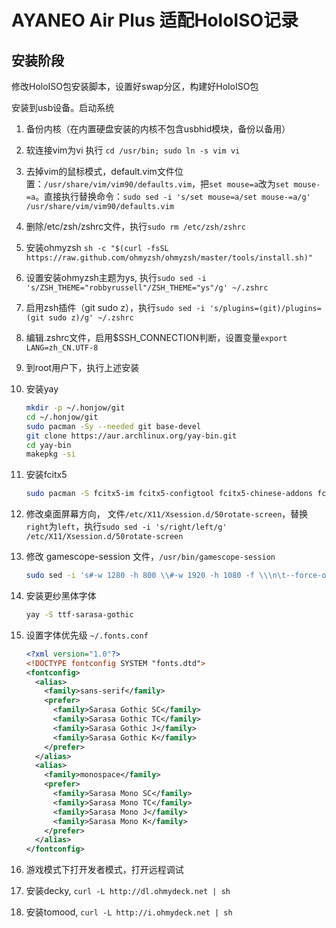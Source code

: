 # AYANEO Air Plus 适配HoloISO记录

## 安装阶段

修改HoloISO包安装脚本，设置好swap分区，构建好HoloISO包

安装到usb设备。启动系统

1. 备份内核（在内置硬盘安装的内核不包含usbhid模块，备份以备用）
2. 软连接vim为vi 执行 `cd /usr/bin; sudo ln -s vim vi`
3. 去掉vim的鼠标模式，default.vim文件位置：`/usr/share/vim/vim90/defaults.vim`，把`set mouse=a`改为`set mouse-=a`。直接执行替换命令：`sudo sed -i 's/set mouse=a/set mouse-=a/g' /usr/share/vim/vim90/defaults.vim`
4. 删除/etc/zsh/zshrc文件，执行`sudo rm /etc/zsh/zshrc`
5. 安装ohmyzsh `sh -c "$(curl -fsSL https://raw.github.com/ohmyzsh/ohmyzsh/master/tools/install.sh)"`
6. 设置安装ohmyzsh主题为ys, 执行`sudo sed -i 's/ZSH_THEME="robbyrussell"/ZSH_THEME="ys"/g' ~/.zshrc`
7. 启用zsh插件（git sudo z），执行`sudo sed -i 's/plugins=(git)/plugins=(git sudo z)/g' ~/.zshrc`
8. 编辑.zshrc文件，启用$SSH_CONNECTION判断，设置变量`export LANG=zh_CN.UTF-8`
9. 到root用户下，执行上述安装
10. 安装yay

    ``` bash
    mkdir -p ~/.honjow/git
    cd ~/.honjow/git
    sudo pacman -Sy --needed git base-devel
    git clone https://aur.archlinux.org/yay-bin.git
    cd yay-bin
    makepkg -si
    ```

11. 安装fcitx5

    ``` bash
    sudo pacman -S fcitx5-im fcitx5-configtool fcitx5-chinese-addons fcitx5-pinyin-zhwiki   fcitx5-material-color
    ```

12. 修改桌面屏幕方向， 文件`/etc/X11/Xsession.d/50rotate-screen`，替换`right`为`left`，执行`sudo sed -i 's/right/left/g' /etc/X11/Xsession.d/50rotate-screen`
13. 修改 gamescope-session 文件，`/usr/bin/gamescope-session`

    ``` bash
    sudo sed -i 's#-w 1280 -h 800 \\#-w 1920 -h 1080 -f \\\n\t--force-orientation left \\#;s#STEAM_DISPLAY_REFRESH_LIMITS=40,60#STEAM_DISPLAY_REFRESH_LIMITS=45,60#' /usr/bin/gamescope-session
    ```

14. 安装更纱黑体字体

    ``` bash
    yay -S ttf-sarasa-gothic
    ```

15. 设置字体优先级
    `~/.fonts.conf`

    ``` xml
    <?xml version="1.0"?>
    <!DOCTYPE fontconfig SYSTEM "fonts.dtd">
    <fontconfig>
      <alias>
        <family>sans-serif</family>
        <prefer>
          <family>Sarasa Gothic SC</family>
          <family>Sarasa Gothic TC</family>
          <family>Sarasa Gothic J</family>
          <family>Sarasa Gothic K</family>
        </prefer>
      </alias>
      <alias>
        <family>monospace</family>
        <prefer>
          <family>Sarasa Mono SC</family>
          <family>Sarasa Mono TC</family>
          <family>Sarasa Mono J</family>
          <family>Sarasa Mono K</family>
        </prefer>
      </alias>
    </fontconfig>
    ```

16. 游戏模式下打开发者模式，打开远程调试
17. 安装decky, `curl -L http://dl.ohmydeck.net | sh`
18. 安装tomood, `curl -L http://i.ohmydeck.net | sh`